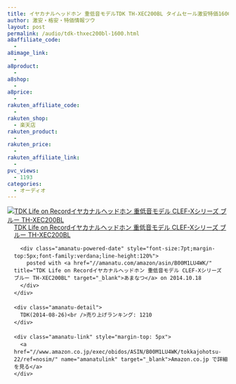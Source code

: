 ```yaml
---
title: イヤカナルヘッドホン 重低音モデルTDK TH-XEC200BL タイムセール激安特価1600円台！送料無料！
author: 激安・格安・特価情報ツウ
layout: post
permalink: /audio/tdk-thxec200bl-1600.html
a8affiliate_code:
  -
a8image_link:
  -
a8product:
  -
a8shop:
  -
a8price:
  -
rakuten_affiliate_code:
  -
rakuten_shop:
  - 楽天店
rakuten_product:
  -
rakuten_price:
  -
rakuten_affiliate_link:
  -
pvc_views:
  - 1193
categories:
  - オーディオ
---
```

<div class="amanatu-box" style="margin-bottom:0px;">
  <div class="amanatu-image" style="float:left;">
    <a href="//www.amazon.co.jp/exec/obidos/ASIN/B00M1LU4WK/tokkajohotsu-22/ref=nosim/" name="amanatulink" target="_blank"><img src="//i1.wp.com/ecx.images-amazon.com/images/I/41uY5PjcSuL._SL160_.jpg?w=546" alt="TDK Life on Recordイヤカナルヘッドホン 重低音モデル CLEF-Xシリーズ ブルー TH-XEC200BL" style="border: none;" data-recalc-dims="1" /></a>
  </div>

  <div class="amanatu-info" style="float:left;margin-left:15px;line-height:120%">
    <div class="amanatu-name" style="margin-bottom:10px;line-height:120%">
      <a href="//www.amazon.co.jp/exec/obidos/ASIN/B00M1LU4WK/tokkajohotsu-22/ref=nosim/" name="amanatulink" target="_blank">TDK Life on Recordイヤカナルヘッドホン 重低音モデル CLEF-Xシリーズ ブルー TH-XEC200BL</a>

      <div class="amanatu-powered-date" style="font-size:7pt;margin-top:5px;font-family:verdana;line-height:120%">
        posted with <a href="//amanatu.com/amazon/asin/B00M1LU4WK/" title="TDK Life on Recordイヤカナルヘッドホン 重低音モデル CLEF-Xシリーズ ブルー TH-XEC200BL" target="_blank">あまなつ</a> on 2014.10.18
      </div>
    </div>

    <div class="amanatu-detail">
      TDK(2014-08-26)<br />売り上げランキング: 1210
    </div>

    <div class="amanatu-link" style="margin-top: 5px">
      <a href="//www.amazon.co.jp/exec/obidos/ASIN/B00M1LU4WK/tokkajohotsu-22/ref=nosim/" name="amanatulink" target="_blank">Amazon.co.jp で詳細を見る</a>
    </div>
  </div>

  <div class="amanatu-footer" style="clear: left">
  </div>
</div>